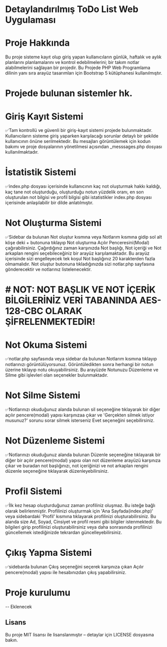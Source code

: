 # Detaylandırılmış ToDo List Web Uygulaması

# Proje Hakkında
Bu proje sisteme kayıt olup giriş yapan kullanıcıların günlük, haftalık ve aylık planlarını planlamalarını ve kontrol edebilmelerini; bir takım notlar alabilmelerini sağlayan bir projedir. Bu Projede PHP Web Programlama dilinin yanı sıra arayüz tasarımları için Bootstrap 5 kütüphanesi kullanılmıştır.

# Projede bulunan sistemler hk.
# Giriş Kayıt Sistemi
✅Tam kontrollü ve güvenli bir giriş-kayıt sistemi projede bulunmaktadır. Kullanıcıların sisteme giriş yaparken karşılacağı sorunlar detaylı bir şekilde kullanıcının önüne serilmektedir. Bu mesajları görüntülemek için kodun bakımı ve proje dosyalarının yönetilmesi açısından _messsages.php dosyası kullanılmaktadır.

# İstatistik Sistemi
✅index.php dosyası içerisinde kullanıcının kaç not oluşturmak hakkı kaldığı, kaç tane not oluşturduğu, oluşturduğu notun yüzdelik oranı, en son oluşturulan not bilgisi ve profil bilgisi gibi istatistikler index.php dosyası içerisinde anlaşılabilir bir dilde anlatılmıştır.

# Not Oluşturma Sistemi
✅Sidebar da bulunan Not oluştur kısmına veya Notlarım kısmına gidip sol alt köşe deki + butonuna tıklayıp Not oluşturma Açılır Penceresini(Modal) çağırabilirsiniz. Çağırdığınız zaman karşınızda Not başlığı, Not içeriği ve Not arkaplan rengini seçebileceğiniz bir arayüz karşılamaktadır. Bu arayüz içerisinde sizi engelleyecek tek koşul Not başlığınız 20 karakterden fazla olmamalıdır. Not oluştur butonuna tıkladığınızda sizi notlar.php sayfasına gönderecektir ve notlarınız listelenecektir.
# # NOT: NOT BAŞLIK VE NOT İÇERİK BİLGİLERİNİZ VERİ TABANINDA AES-128-CBC OLARAK ŞİFRELENMEKTEDİR!

# Not Okuma Sistemi
✅notlar.php sayfasında veya sidebar da bulunan Notlarım kısmına tıklayıp notlarınızı görüntülüyorsunuz. Görüntüledikten sonra herhangi bir notun üzerine tıklayıp notu okuyabilirsiniz. Bu arayüzde Notunuzu Düzenleme ve Silme gibi işlevleri olan seçenekler bulunmaktadır.

# Not Silme Sistemi
✅Notlarınızı okuduğunuz alanda bulunan sil seçeneğine tıklayarak bir diğer açılır pencere(modal) yapısı karşınızaa çıkar ve 'Gerçekten silmek istiyor musunuz?' sorunu sorar silmek isterseniz Evet seçeneğini seçebilirsiniz.

# Not Düzenleme Sistemi
✅Notlarınızı okuduğunuz alanda bulunan Düzenle seçeneğine tıklayarak bir diğer bir açılır pencere(modal) yapısı olan not düzenleme arayüzü karşınıza çıkar ve buradan not başlığınızı, not içeriğinizi ve not arkaplan rengini düzenle seçeneğine tıklayarak düzenleyebilirsiniz.

# Profil Sistemi
✅İlk kez hesap oluşturduğunuz zaman profiliniz oluşmaz. Bu isteğe bağlı olarak belirlenmiştir. Profilinizi oluşturmak için 'Ana Sayfada(index.php)' veya sidebardaki 'Profil' kısmına tıklayarak profilinizi oluşturabilirsiniz. Bu alanda size Ad, Soyad, Cinsiyet ve profil resmi gibi bilgiler istenmektedir. Bu bilgileri girip profilinizi oluşturabilirsiniz veya daha sonrasında profilinizi güncellemek istediğinizde tekrardan güncelleyebilirsiniz.

# Çıkış Yapma Sistemi
✅sidebarda bulunan Çıkış seçeneğini seçerek karşınıza çıkan Açılır pencere(modal) yapısı ile hesabınızdan çıkış yapabilirsiniz.


# Proje kurulumu
-- Eklenecek

## Lisans
Bu proje MIT lisansı ile lisanslanmıştır – detaylar için LICENSE dosyasına bakın.
